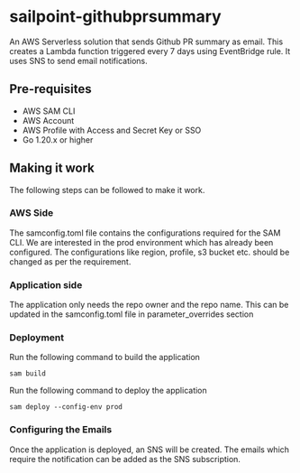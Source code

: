 # sailpoint-githubprsummary
An AWS Serverless solution that sends Github PR summary as email.
This creates a Lambda function triggered every 7 days using EventBridge rule. It uses SNS to send email notifications.

## Pre-requisites
* AWS SAM CLI
* AWS Account
* AWS Profile with Access and Secret Key or SSO
* Go 1.20.x or higher

## Making it work
The following steps can be followed to make it work.

### AWS Side
The samconfig.toml file contains the configurations required for the SAM CLI. We are interested in the prod environment which has already been configured.
The configurations like region, profile, s3 bucket etc. should be changed as per the requirement.

### Application side
The application only needs the repo owner and the repo name. This can be updated in the samconfig.toml file in parameter_overrides section

### Deployment
Run the following command to build the application
```
sam build
```

Run the following command to deploy the application
```
sam deploy --config-env prod
```

### Configuring the Emails
Once the application is deployed, an SNS will be created. The emails which require the notification can be added as the SNS subscription.
